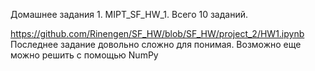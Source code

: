 Домашнее задания 1. MIPT_SF_HW_1.
Всего 10 заданий. 

https://github.com/Rinengen/SF_HW/blob/SF_HW/project_2/HW1.ipynb
Последнее задание довольно сложно для понимая. Возможно еще можно решить с помощью NumPy
